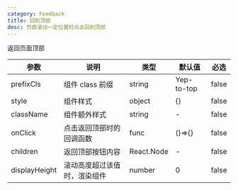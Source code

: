 ```yaml
---
category: Feedback
title: 回到顶部
desc: 页面滚动一定位置时点击回到顶部
---
```


返回页面顶部

<DEMO>

| 参数          | 说明                         | 类型       | 默认值     | 必选  |
| ------------- | ---------------------------- | ---------- | ---------- | ----- |
| prefixCls     | 组件 class 前缀              | string     | Yep-to-top | false |
| style         | 组件样式                     | object     | {}         | false |
| className     | 组件额外样式                 | string     | -          | false |
| onClick       | 点击返回顶部时的回调函数     | func       | ()=>{}     | false |
| children      | 返回顶部按钮内容             | React.Node | -          | false |
| displayHeight | 滚动高度超过该值时，渲染组件 | number     | 0          | false |

